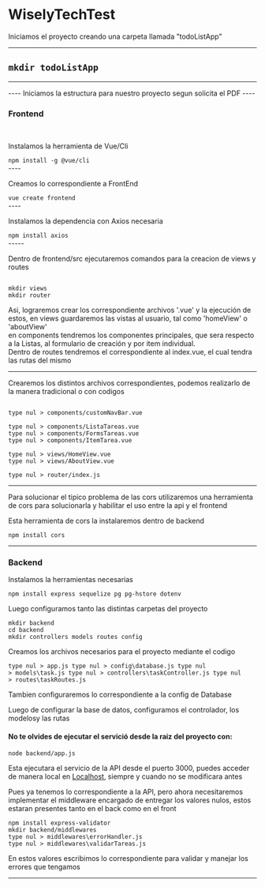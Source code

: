 # WiselyTechTest
 
Iniciamos el proyecto creando una carpeta llamada "todoListApp"

----
<code>mkdir todoListApp</code>
----
<hr>
----
Iniciamos la estructura para nuestro proyecto segun solicita el PDF
----
<h3>Frontend</h3>
<br>
<p>Instalamos la herramienta de Vue/Cli</p>
<code>npm install -g @vue/cli</code>
<br>
----
<p>Creamos lo correspondiente a FrontEnd</p>
<code>vue create frontend</code>
<br>
----
<p>Instalamos la dependencia con Axios necesaria</p>
<code>npm install axios</code>
<br>
-----
<p>Dentro de frontend/src ejecutaremos comandos para la creacion de views y routes</p>
<code>
mkdir views
mkdir router
</code>
<p>Asi, lograremos crear los correspondiente archivos '.vue' y la ejecución de estos, en views guardaremos las vistas al usuario, tal como 'homeView' o 'aboutView' <br /> en components tendremos los componentes principales, que sera respecto a la Listas, al formulario de creación y por item individual. <br />Dentro de routes tendremos el correspondiente al index.vue, el cual tendra las rutas del mismo </p>
<hr>
<p>Crearemos los distintos archivos correspondientes, podemos realizarlo de la manera tradicional o con codigos</p>
<code>
type nul > components/customNavBar.vue
</code>

<code>
type nul > components/ListaTareas.vue
type nul > components/FormsTareas.vue
type nul > components/ItemTarea.vue
</code>

<code>
type nul > views/HomeView.vue
type nul > views/AboutView.vue
</code>

<code>
type nul > router/index.js
</code>

<hr>
<p>Para solucionar el tipico problema de las cors utilizaremos una herramienta de cors para solucionarla y habilitar el uso entre la api y el frontend</p>
<p>Esta herramienta de cors la instalaremos dentro de backend</p>
<code>npm install cors</code>

<hr>
<h3>Backend</h3>
<p>Instalamos la herramientas necesarias</p>
<code>npm install express sequelize pg pg-hstore dotenv</code>
<p>Luego configuramos tanto las distintas carpetas del proyecto</p>
<code>mkdir backend</code>
<code>
cd backend
mkdir controllers models routes config
</code>
<p>Creamos los archivos necesarios para el proyecto mediante el codigo</p>

<code>type nul > app.js
type nul > config\database.js
type nul > models\task.js
type nul > controllers\taskController.js
type nul > routes\taskRoutes.js
</code>
<p>Tambien configuraremos lo correspondiente a la config de Database</p>
<p>Luego de configurar la base de datos, configuramos el controlador, los modelosy las rutas</p>

<h4>No te olvides de ejecutar el servició desde la raiz del proyecto con: </h4>
<code>node backend/app.js</code>
<p>Esta ejecutara el servicio de la API desde el puerto 3000, puedes acceder de manera local en <a type="__blank" href="http://localhost:3000">Localhost</a>, siempre y cuando no se modificara antes</p>

<p>Pues ya tenemos lo correspondiente a la API, pero ahora necesitaremos implementar el middleware encargado de entregar los valores nulos, estos estaran presentes tanto en el back como en el front</p>
<code>npm install express-validator
mkdir backend/middlewares
type nul > middlewares\errorHandler.js
type nul > middlewares\validarTareas.js
</code>
<p>En estos valores escribimos lo correspondiente para validar y manejar los errores que tengamos</p>
<hr>

